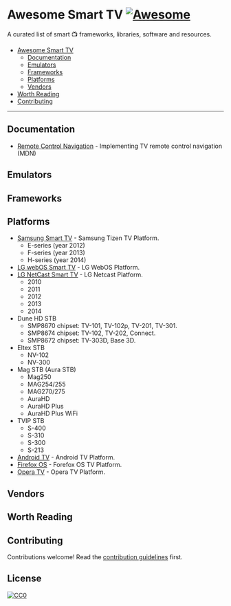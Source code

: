 # Awesome Smart TV [![Awesome](https://cdn.rawgit.com/sindresorhus/awesome/d7305f38d29fed78fa85652e3a63e154dd8e8829/media/badge.svg)](https://github.com/sindresorhus/awesome)

A curated list of smart :tv: frameworks, libraries, software and resources.

* [Awesome Smart TV](#awesome-smarttv)
  * [Documentation](#documentation)
  * [Emulators](#emulators)
  * [Frameworks](#frameworks)
  * [Platforms](#platforms)
  * [Vendors](#vendors)
* [Worth Reading](#worth-reading)
* [Contributing](#contributing)
  
----

## Documentation

* [Remote Control Navigation](https://developer.mozilla.org/en-US/docs/Mozilla/Firefox_OS_for_TV/TV_remote_control_navigation) - Implementing TV remote control navigation (MDN)

## Emulators


## Frameworks

## Platforms

* [Samsung Smart TV](https://developer.tizen.org/tizen/tv) - Samsung Tizen TV Platform.
  * E-series (year 2012)
  * F-series (year 2013)
  * H-series (year 2014)
* [LG webOS Smart TV](http://www.lg.com/uk/smarttv/index.html) - LG WebOS Platform.
* [LG NetCast Smart TV](http://webostv.developer.lge.com/discover/netcast/overview/) - LG Netcast Platform.
  * 2010
  * 2011
  * 2012
  * 2013
  * 2014
* Dune HD STB
  * SMP8670 chipset: TV-101, TV-102p, TV-201, TV-301.
  * SMP8674 chipset: TV-102, TV-202, Connect.
  * SMP8672 chipset: TV-303D, Base 3D.
* Eltex STB
  * NV-102
  * NV-300
* Mag STB (Aura STB)
  * Mag250
  * MAG254/255
  * MAG270/275
  * AuraHD
  * AuraHD Plus
  * AuraHD Plus WiFi
* TVIP STB
  * S-400
  * S-310
  * S-300
  * S-213
* [Android TV](https://www.android.com/tv/) - Android TV Platform.
* [Firefox OS](https://www.mozilla.org/en-US/firefox/os/devices/tv/) - Forefox OS TV Platform.
* [Opera TV](http://www.operasoftware.com/opera-tv) - Opera TV Platform.

## Vendors

## Worth Reading

## Contributing

Contributions welcome! Read the [contribution guidelines](CONTRIBUTING.md) first.

## License

[![CC0](http://i.creativecommons.org/p/zero/1.0/88x31.png)](http://creativecommons.org/publicdomain/zero/1.0/)
